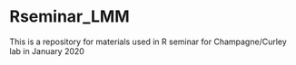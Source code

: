 # Rseminar_LMM
This is a repository for materials used in R seminar for Champagne/Curley lab in January 2020


